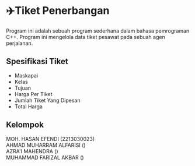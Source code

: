 
# ✈️Tiket Penerbangan 

Program ini adalah sebuah program sederhana dalam bahasa pemrograman C++. Program ini mengelola data tiket pesawat pada sebuah agen perjalanan.


## Spesifikasi Tiket

- Maskapai
- Kelas
- Tujuan
- Harga Per Tiket
- Jumlah Tiket Yang Dipesan
- Total Harga



## Kelompok
MOH. HASAN EFENDI (2213030023)  
AHMAD MUHARRAM ALFARISI ()    
AZRA'I MAHENDRA  ()   
MUHAMMAD FARIZAL AKBAR   ()

